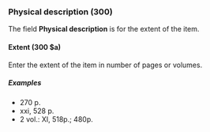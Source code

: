 ### Physical description (300)

The field **Physical description** is for the extent of the item.  

#### Extent (300 $a)

Enter the extent of the item in number of pages or volumes.

##### Examples

- 270 p.
- xxi, 528 p.
- 2 vol.: XI, 518p.; 480p.
